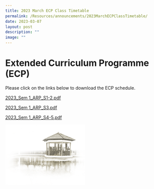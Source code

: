 ```yaml
---
title: 2023 March ECP Class Timetable
permalink: /Resources/announcements/2023MarchECPClassTimetable/
date: 2023-03-07
layout: post
description: ""
image: ""
---
```


# **Extended Curriculum Programme (ECP)**

Please click on the links below to download the ECP schedule.


[2023_Sem 1_ARP_S1-2.pdf](/files/ARP%20Schedule/2023_Sem%201_ARP_S1-2.pdf)

[2023_Sem 1_ARP_S3.pdf](/files/ARP%20Schedule/2023_Sem%201_ARP_S3.pdf)

[2023_Sem 1_ARP_S4-5.pdf](/files/ARP%20Schedule/2023_Sem%201_ARP_S4-5.pdf)

<img src="/images/pavilion.png" 
     style="width:50%">